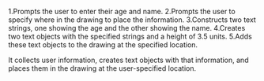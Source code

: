1.Prompts the user to enter their age and name.
2.Prompts the user to specify where in the drawing to place the information.
3.Constructs two text strings, one showing the age and the other showing the name.
4.Creates two text objects with the specified strings and a height of 3.5 units.
5.Adds these text objects to the drawing at the specified location.

It collects user information, creates text objects with that information,
and places them in the drawing at the user-specified location.
